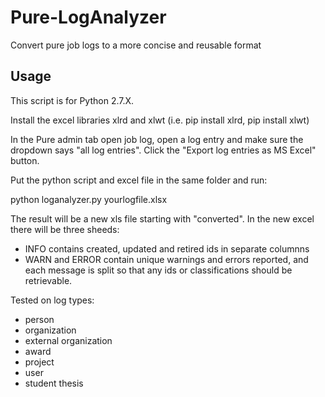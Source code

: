 # Pure-LogAnalyzer
Convert pure job logs to a more concise and reusable format

## Usage

This script is for Python 2.7.X. 

Install the excel libraries xlrd and xlwt (i.e. pip install xlrd, pip install xlwt)

In the Pure admin tab open job log, open a log entry and make sure the dropdown says "all log entries". Click the "Export log entries as MS Excel" button. 

Put the python script and excel file in the same folder and run:

python loganalyzer.py yourlogfile.xlsx

The result will be a new xls file starting with "converted". In the new excel there will be three sheeds:

* INFO contains created, updated and retired ids in separate columnns
* WARN and ERROR contain unique warnings and errors reported, and each message is split so that any ids or classifications should be retrievable. 

Tested on log types:
* person 
* organization
* external organization
* award
* project
* user
* student thesis
